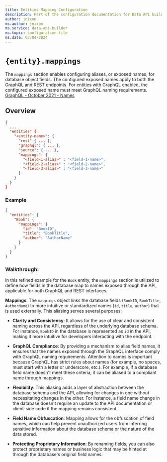 ```yaml
---
title: Entities Mapping Configuration
description: Part of the configuration documentation for Data API builder, focusing on Entities Basic Configuration.
author: jnixon
ms.author: jnixon
ms.service: data-api-builder
ms.topic: configuration-file
ms.date: 03/04/2024
---
```


# `{entity}.mappings`

The `mappings` section enables configuring aliases, or exposed names, for database object fields. The configured exposed names apply to both the GraphQL and REST endpoints. For entities with GraphQL enabled, the configured exposed name must meet GraphQL naming requirements. [GraphQL - October 2021 - Names](https://spec.graphql.org/October2021/#sec-Names)

## Overview

```json
{
  ...
  "entities" {
    "<entity-name>": {
      "rest":{ ... },
      "graphql": { ... },
      "source": { ... },
      "mappings": {
        "<field-1-alias>" : "<field-1-name>",
        "<field-2-alias>" : "<field-2-name>",
        "<field-3-alias>" : "<field-3-name>"
      }
    }
  }
}
```

### Example

```json
{
  "entities": {
    "Book": {
      "mappings": {
        "id": "BookID",
        "title": "BookTitle",
        "author": "AuthorName"
      }
    }
  }
}
```

### Walkthrough:

In this refined example for the `Book` entity, the `mappings` section is utilized to define how fields in the database map to names exposed through the API, applicable for both GraphQL and REST interfaces.

**Mappings**: The `mappings` object links the database fields (`BookID`, `BookTitle`, `AuthorName`) to more intuitive or standardized names (`id`, `title`, `author`) that is used externally. This aliasing serves several purposes:

  - **Clarity and Consistency**: It allows for the use of clear and consistent naming across the API, regardless of the underlying database schema. For instance, `BookID` in the database is  represented as `id` in the API, making it more intuitive for developers interacting with the endpoint.
  
  - **GraphQL Compliance**: By providing a mechanism to alias field names, it ensures that the names exposed through the GraphQL interface comply with GraphQL naming requirements. Attention to names is important because GraphQL has strict rules about names (for example, no spaces, must start with a letter or underscore, etc.). For example, if a database field name doesn't meet these criteria, it can be aliased to a compliant name through mappings.
  
  - **Flexibility**: This aliasing adds a layer of abstraction between the database schema and the API, allowing for changes in one without necessitating changes in the other. For instance, a field name change in the database doesn't require an update to the API documentation or client-side code if the mapping remains consistent.

  - **Field Name Obfuscation**: Mapping allows for the obfuscation of field names, which can help prevent unauthorized users from inferring sensitive information about the database schema or the nature of the data stored.

  - **Protecting Proprietary Information**: By renaming fields, you can also protect proprietary names or business logic that may be hinted at through the database's original field names.
